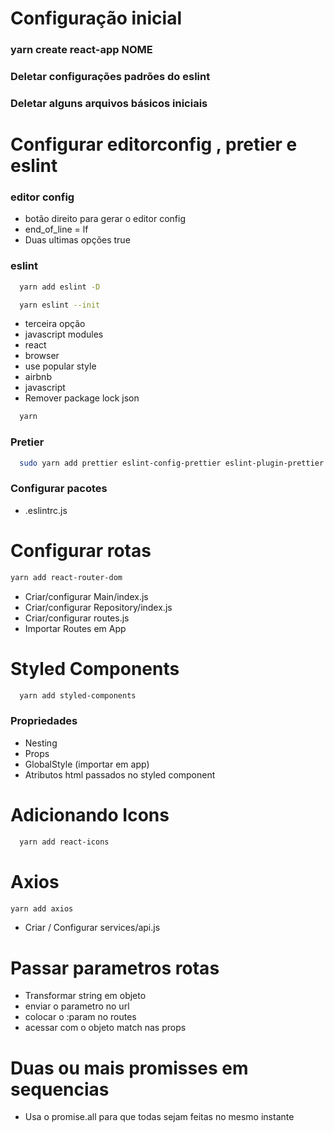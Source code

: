 # Configuração inicial

### yarn create react-app NOME
### Deletar configurações padrões do eslint
### Deletar alguns arquivos básicos iniciais

# Configurar editorconfig , pretier e eslint

### editor config
* botão direito para gerar o editor config
* end_of_line = lf
* Duas ultimas opções true

### eslint
```sh
  yarn add eslint -D
```
```sh
  yarn eslint --init
```

* terceira opção
* javascript modules
* react
* browser
* use popular style
* airbnb
* javascript
* Remover package lock json
```sh
  yarn
```

### Pretier
```sh
  sudo yarn add prettier eslint-config-prettier eslint-plugin-prettier babel-eslint -D
```

### Configurar pacotes
* .eslintrc.js

# Configurar rotas
```sh
yarn add react-router-dom
```
* Criar/configurar Main/index.js
* Criar/configurar Repository/index.js
* Criar/configurar routes.js
* Importar Routes em App

# Styled Components
```sh
  yarn add styled-components
```
### Propriedades
* Nesting
* Props
* GlobalStyle (importar em app)
* Atributos html passados no styled component

# Adicionando Icons
```sh
  yarn add react-icons
```

# Axios
```sh
yarn add axios
```
* Criar / Configurar services/api.js

# Passar parametros rotas
* Transformar string em objeto
* enviar o parametro no url
* colocar o :param no routes
* acessar com o objeto match nas props

# Duas ou mais promisses em sequencias
* Usa o promise.all para que todas sejam feitas no mesmo instante
